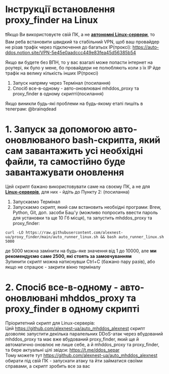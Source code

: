 # Інструкції встановлення proxy_finder на Linux


❗️Якщо Ви використовуєте свій ПК, а не [**автономні Linux-сервери**](https://auto-ddos.notion.site/dd91326ed30140208383ffedd0f13e5c), 
то Вам реба встановити швидкий та стабільний VPN, щоб ваш провайдер не різав трафік через підключення до багатьох ІР(проксі):
https://auto-ddos.notion.site/VPN-5e45e0aadccc449e83fea45d56385b54  

Якщо ви будете без ВПН, то у вас взагалі може попасти інтернет на роутері, як було у мене, бо провайдери не полюбляють коли з їх ІР йде трафік на велику кількість інших ІР(проксі)  


1. Запуск напряму через Термінал (посилання)  
2. Спосіб все-в-одному - авто-оновлювані mhddos_proxy та proxy_finder в одному скрипті(посилання)    

Якщо виникли будь-які проблеми на будь-якому етапі пишіть в телеграм: @brainqdead

# 1. Запуск за допомогою авто-оновлюваного bash-скрипта, який сам завантажить усі необхідні файли, та самостійно буде завантажувати оновлення
Цей скрипт бажано використовувати саме на своєму ПК, а не для [**Linux-серверів**](https://auto-ddos.notion.site/dd91326ed30140208383ffedd0f13e5c), для них - йдіть до Пункту 2: (посиланна)  
1) Запускаємо Термінал
2) Запускаємо скрипт, який сам встановить необхідні програми: Brew, Python, Git, доп. засоби Баш'у (можливо попросить ввести пароль для установки та ще 10 Гб місця), та запустить mhddos_proxy та proxy_finder:  
```shell
curl -LO https://raw.githubusercontent.com/alexnest-ua/proxy_finder/main/auto_runner_linux.sh && bash auto_runner_linux.sh 5000
```
де 5000 можна замінити на будь-яке значення від 1 до 10000, але **ми рекомендуємо саме 2500, які стоять за замовчуванням**  
Зупинити скрипт можна натиснувши Ctrl+C (бажано пару разів), або якщо не спрацює - закрити вікно терміналу  


# 2. Спосіб все-в-одному - авто-оновлювані mhddos_proxy та proxy_finder в одному скрипті
Пріоритетний скрипт для Linux-серверів:  
Цей https://github.com/alexnest-ua/auto_mhddos_alexnest скрипт дозволяє запустити декілька паралельних DDoS-атак через вбудований mhddos_proxy та має вже вбудований proxy_finder, який ще й автоматично оновлює не лише себе, а й mhddos_proxy та proxy_finder, та бере актуальні цілі звідси: https://t.me/ddos_separ  
Тому можете тут https://github.com/alexnest-ua/auto_mhddos_alexnest обирати під свій ПК - запускати атаку та йти займатися своїми справами, а скрипт зробить все за вас 
